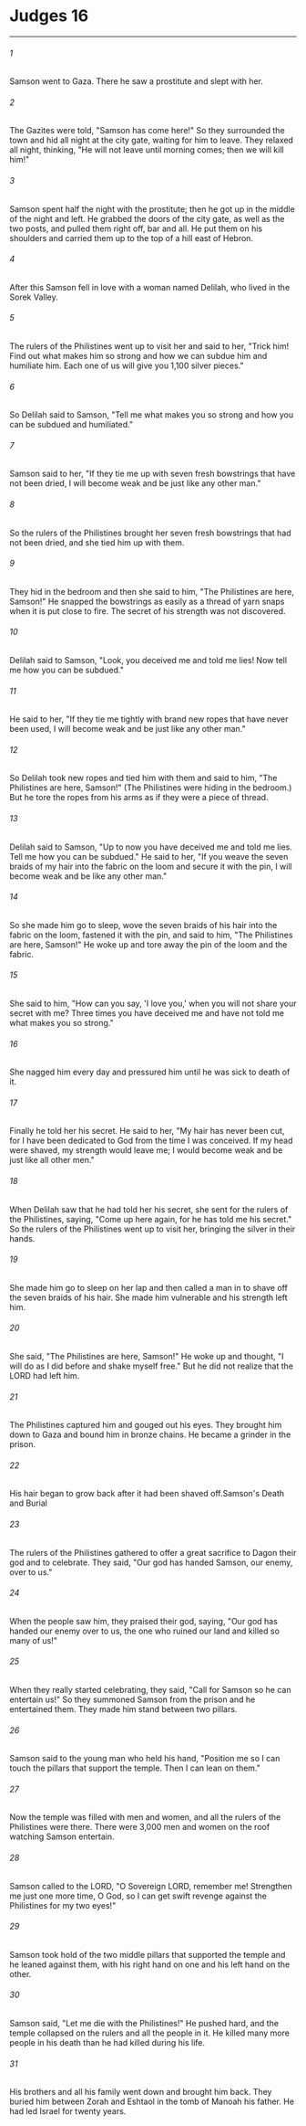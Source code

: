 # Judges 16
***



###### 1 
Samson went to Gaza. There he saw a prostitute and slept with her. 

###### 2 
The Gazites were told, "Samson has come here!" So they surrounded the town and hid all night at the city gate, waiting for him to leave. They relaxed all night, thinking, "He will not leave until morning comes; then we will kill him!" 

###### 3 
Samson spent half the night with the prostitute; then he got up in the middle of the night and left. He grabbed the doors of the city gate, as well as the two posts, and pulled them right off, bar and all. He put them on his shoulders and carried them up to the top of a hill east of Hebron. 

###### 4 
After this Samson fell in love with a woman named Delilah, who lived in the Sorek Valley. 

###### 5 
The rulers of the Philistines went up to visit her and said to her, "Trick him! Find out what makes him so strong and how we can subdue him and humiliate him. Each one of us will give you 1,100 silver pieces." 

###### 6 
So Delilah said to Samson, "Tell me what makes you so strong and how you can be subdued and humiliated." 

###### 7 
Samson said to her, "If they tie me up with seven fresh bowstrings that have not been dried, I will become weak and be just like any other man." 

###### 8 
So the rulers of the Philistines brought her seven fresh bowstrings that had not been dried, and she tied him up with them. 

###### 9 
They hid in the bedroom and then she said to him, "The Philistines are here, Samson!" He snapped the bowstrings as easily as a thread of yarn snaps when it is put close to fire. The secret of his strength was not discovered. 

###### 10 
Delilah said to Samson, "Look, you deceived me and told me lies! Now tell me how you can be subdued." 

###### 11 
He said to her, "If they tie me tightly with brand new ropes that have never been used, I will become weak and be just like any other man." 

###### 12 
So Delilah took new ropes and tied him with them and said to him, "The Philistines are here, Samson!" (The Philistines were hiding in the bedroom.) But he tore the ropes from his arms as if they were a piece of thread. 

###### 13 
Delilah said to Samson, "Up to now you have deceived me and told me lies. Tell me how you can be subdued." He said to her, "If you weave the seven braids of my hair into the fabric on the loom and secure it with the pin, I will become weak and be like any other man." 

###### 14 
So she made him go to sleep, wove the seven braids of his hair into the fabric on the loom, fastened it with the pin, and said to him, "The Philistines are here, Samson!" He woke up and tore away the pin of the loom and the fabric. 

###### 15 
She said to him, "How can you say, 'I love you,' when you will not share your secret with me? Three times you have deceived me and have not told me what makes you so strong." 

###### 16 
She nagged him every day and pressured him until he was sick to death of it. 

###### 17 
Finally he told her his secret. He said to her, "My hair has never been cut, for I have been dedicated to God from the time I was conceived. If my head were shaved, my strength would leave me; I would become weak and be just like all other men." 

###### 18 
When Delilah saw that he had told her his secret, she sent for the rulers of the Philistines, saying, "Come up here again, for he has told me his secret." So the rulers of the Philistines went up to visit her, bringing the silver in their hands. 

###### 19 
She made him go to sleep on her lap and then called a man in to shave off the seven braids of his hair. She made him vulnerable and his strength left him. 

###### 20 
She said, "The Philistines are here, Samson!" He woke up and thought, "I will do as I did before and shake myself free." But he did not realize that the LORD had left him. 

###### 21 
The Philistines captured him and gouged out his eyes. They brought him down to Gaza and bound him in bronze chains. He became a grinder in the prison. 

###### 22 
His hair began to grow back after it had been shaved off.Samson's Death and Burial 

###### 23 
The rulers of the Philistines gathered to offer a great sacrifice to Dagon their god and to celebrate. They said, "Our god has handed Samson, our enemy, over to us." 

###### 24 
When the people saw him, they praised their god, saying, "Our god has handed our enemy over to us, the one who ruined our land and killed so many of us!" 

###### 25 
When they really started celebrating, they said, "Call for Samson so he can entertain us!" So they summoned Samson from the prison and he entertained them. They made him stand between two pillars. 

###### 26 
Samson said to the young man who held his hand, "Position me so I can touch the pillars that support the temple. Then I can lean on them." 

###### 27 
Now the temple was filled with men and women, and all the rulers of the Philistines were there. There were 3,000 men and women on the roof watching Samson entertain. 

###### 28 
Samson called to the LORD, "O Sovereign LORD, remember me! Strengthen me just one more time, O God, so I can get swift revenge against the Philistines for my two eyes!" 

###### 29 
Samson took hold of the two middle pillars that supported the temple and he leaned against them, with his right hand on one and his left hand on the other. 

###### 30 
Samson said, "Let me die with the Philistines!" He pushed hard, and the temple collapsed on the rulers and all the people in it. He killed many more people in his death than he had killed during his life. 

###### 31 
His brothers and all his family went down and brought him back. They buried him between Zorah and Eshtaol in the tomb of Manoah his father. He had led Israel for twenty years.
